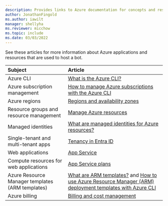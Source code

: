 ```yaml
---
description: Provides links to Azure documentation for concepts and resources used in support of bot hosting.
author: JonathanFingold
ms.author: iawilt
manager: shellyha
ms.reviewer: micchow
ms.topic: include
ms.date: 03/03/2022
---
```


See these articles for more information about Azure applications and resources that are used to host a bot.

| Subject | Article |
|:-|:-|
| Azure CLI | [What is the Azure CLI?](/cli/azure/what-is-azure-cli) |
| Azure subscription management | [How to manage Azure subscriptions with the Azure CLI](/cli/azure/manage-azure-subscriptions-azure-cli) |
| Azure regions | [Regions and availability zones](/azure/availability-zones/az-overview) |
| Resource groups and resource management | [Manage Azure resources](/azure/azure-resource-manager/management/) |
| Managed identities | [What are managed identities for Azure resources?](/azure/active-directory/managed-identities-azure-resources/overview) |
| Single-tenant and multi-tenant apps | [Tenancy in Entra ID](/azure/active-directory/develop/single-and-multi-tenant-apps) |
| Web applications | [App Service](/azure/app-service/) |
| Compute resources for web applications | [App Service plans](/azure/app-service/azure-web-sites-web-hosting-plans-in-depth-overview) |
| Azure Resource Manager templates (ARM templates) | [What are ARM templates?](/azure/azure-resource-manager/templates/overview) and [How to use Azure Resource Manager (ARM) deployment templates with Azure CLI](/azure/azure-resource-manager/templates/deploy-cli) |
| Azure billing | [Billing and cost management](/azure/cost-management-billing/) |
